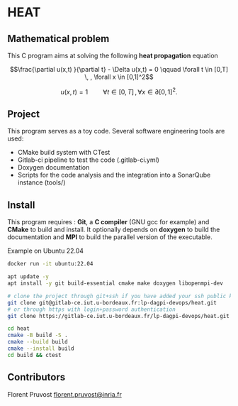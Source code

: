 HEAT
====================

Mathematical problem
---------------------

This C program aims at solving the following **heat propagation** equation

```math
\frac{\partial u(x,t) }{\partial t} - \Delta u(x,t) = 0 \qquad \forall  t \in [0,T] \, , \forall x \in [0,1]^2
```
```math
u(x,t) = 1 \, \qquad \forall  t \in [0,T] \, , \forall x \in \partial [0,1]^2.
```

Project
---------------------

This program serves as a toy code.
Several software engineering tools are used:

* CMake build system with CTest
* Gitlab-ci pipeline to test the code (.gitlab-ci.yml)
* Doxygen documentation
* Scripts for the code analysis and the integration into a SonarQube instance (tools/)

Install
---------------------

This program requires : __Git__, a __C compiler__ (GNU gcc for example) and __CMake__ to build and install. It
optionally depends on __doxygen__ to build the documentation and __MPI__ to build the parallel version of the
executable.

Example on Ubuntu 22.04
```sh
docker run -it ubuntu:22.04

apt update -y
apt install -y git build-essential cmake make doxygen libopenmpi-dev

# clone the project through git+ssh if you have added your ssh public key on Gitlab
git clone git@gitlab-ce.iut.u-bordeaux.fr:lp-dagpi-devops/heat.git
# or through https with login+password authentication
git clone https://gitlab-ce.iut.u-bordeaux.fr/lp-dagpi-devops/heat.git

cd heat
cmake -B build -S .
cmake --build build
cmake --install build
cd build && ctest
```

Contributors
------------
Florent Pruvost florent.pruvost@inria.fr
